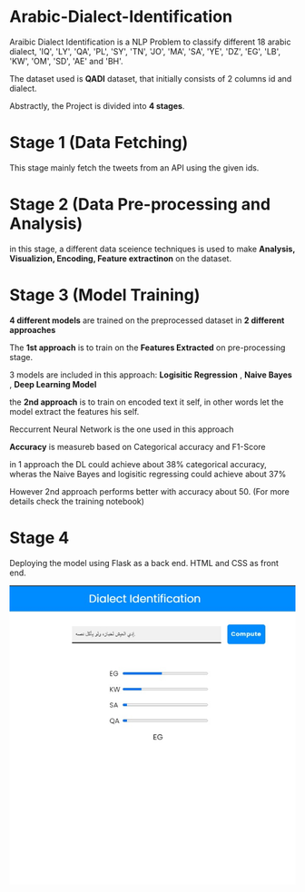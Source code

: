 # Arabic-Dialect-Identification

Araibic Dialect Identification is a NLP Problem to classify different 18 arabic dialect, 'IQ', 'LY', 'QA', 'PL', 'SY', 'TN', 'JO', 'MA', 'SA', 'YE', 'DZ',
       'EG', 'LB', 'KW', 'OM', 'SD', 'AE' and 'BH'.
       
The dataset used is **QADI** dataset, that initially consists of 2 columns id and dialect.
       
Abstractly, the Project is divided into **4 stages**.

 # Stage 1 (Data Fetching)
 
 This stage mainly fetch the tweets from an API using the given ids.
 
 # Stage 2 (Data Pre-processing and Analysis)
  
 in this stage, a different data sceience techniques is used to make  **Analysis, Visualizion, Encoding, Feature extractinon** on the dataset.
 
 # Stage 3 (Model Training)
 
 **4 different models** are trained on the preprocessed dataset in **2 different approaches**
 
The **1st approach** is to train on the **Features Extracted** on pre-processing stage.

3 models are included in this approach: **Logisitic Regression** , **Naive Bayes** , **Deep Learning Model**

the **2nd approach** is to train on encoded text it self, in other words let the model extract the features his self.

Reccurrent Neural Network is the one used in this approach

**Accuracy** is measureb based on Categorical accuracy and F1-Score

in 1 approach the DL could achieve about 38% categorical accuracy, wheras the Naive Bayes and logisitic regressing could achieve about 37%

However 2nd approach performs better with accuracy about 50. (For more details check the training notebook)

# Stage 4

Deploying the model using Flask as a back end. HTML and CSS as front end.




<p align="center">
  <img src=arabic_dialect_App.jpg" />
</p>





 

 
  
 

 

